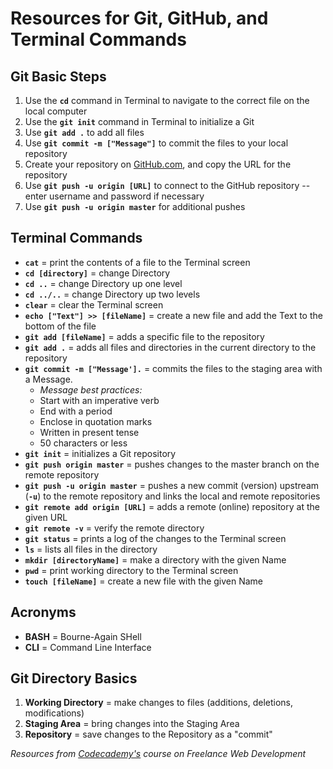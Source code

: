 # Resources for Git, GitHub, and Terminal Commands

## Git Basic Steps
1. Use the **`cd`** command in Terminal to navigate to the correct file on the local computer
2. Use the **`git init`** command in Terminal to initialize a Git
3. Use **`git add .`** to add all files
4. Use **`git commit -m ["Message"]`** to commit the files to your local repository
5. Create your repository on [GitHub.com](https://github.com/), and copy the URL for the repository
6. Use **`git push -u origin [URL]`** to connect to the GitHub repository -- enter username and password if necessary
7. Use **`git push -u origin master`** for additional pushes

## Terminal Commands
- **`cat`** = print the contents of a file to the Terminal screen
- **`cd [directory]`** = change Directory
- **`cd ..`** = change Directory up one level
- **`cd ../..`** = change Directory up two levels
- **`clear`** = clear the Terminal screen
- **`echo ["Text"] >> [fileName]`** = create a new file and add the Text to the bottom of the file
- **`git add [fileName]`** = adds a specific file to the repository
- **`git add .`** = adds all files and directories in the current directory to the repository
- **`git commit -m ["Message'].`** = commits the files to the staging area with a Message. 
  - *Message best practices:*
  - Start with an imperative verb
  - End with a period
  - Enclose in quotation marks
  - Written in present tense
  - 50 characters or less
- **`git init`** = initializes a Git repository
- **`git push origin master`** = pushes changes to the master branch on the remote repository
- **`git push -u origin master`** = pushes a new commit (version) upstream (**`-u`**) to the remote repository and links the local and remote repositories
- **`git remote add origin [URL]`** = adds a remote (online) repository at the given URL
- **`git remote -v`** = verify the remote directory
- **`git status`** = prints a log of the changes to the Terminal screen
- **`ls`** = lists all files in the directory
- **`mkdir [directoryName]`** = make a directory with the given Name
- **`pwd`** = print working directory to the Terminal screen
- **`touch [fileName]`** = create a new file with the given Name

## Acronyms
- **BASH** = Bourne-Again SHell
- **CLI** = Command Line Interface

## Git Directory Basics
1. **Working Directory** = make changes to files (additions, deletions, modifications)
2. **Staging Area** = bring changes into the Staging Area
3. **Repository** = save changes to the Repository as a "commit"

*Resources from [Codecademy's](https://www.codecademy.com/) course on Freelance Web Development*

